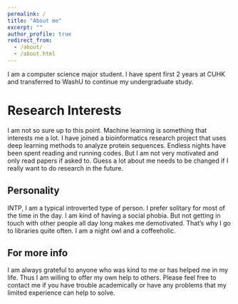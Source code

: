 ```yaml
---
permalink: /
title: "About me"
excerpt: ""
author_profile: true
redirect_from: 
  - /about/
  - /about.html
---
```


I am a computer science major student. I have spent first 2 years at CUHK and transferred to WashU to continue my undergraduate study. 

Research Interests
======
I am not so sure up to this point. Machine learning is something that interests me a lot. I have joined a bioinformatics research project that uses deep learning methods to analyze protein sequences. Endless nights have been spent reading and running codes. But I am not very motivated and only read papers if asked to. Guess a lot about me needs to be changed if I really want to do research in the future.

Personality
------
INTP, I am a typical introverted type of person. I prefer solitary for most of the time in the day. I am kind of having a social phobia. But not getting in touch with other people all day long makes me demotivated. That’s why I go to libraries quite often. 
I am a night owl and a coffeeholic.

For more info
------
I am always grateful to anyone who was kind to me or has helped me in my life. Thus I am willing to offer my own help to others. Please feel free to contact me if you have trouble academically or have any problems that my limited experience can help to solve.
